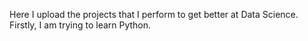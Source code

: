 Here I upload the projects that I perform to get better at Data Science. Firstly, I am trying to learn Python.

